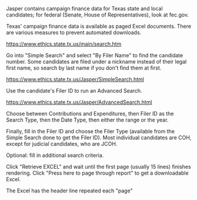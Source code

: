 Jasper contains campaign finance data for Texas state and local candidates; for federal (Senate, House of Representatives), look at fec.gov.

Texas' campaign finance data is available as paged Excel documents. There are various measures to prevent automated downloads.

https://www.ethics.state.tx.us/main/search.htm

Go into "Simple Search" and select "By Filer Name" to find the candidate number. Some candidates are filed under a nickname instead of their legal first name, so search by last name if you don't find them at first.

https://www.ethics.state.tx.us/Jasper/SimpleSearch.html

Use the candidate's Filer ID to run an Advanced Search.

https://www.ethics.state.tx.us/Jasper/AdvancedSearch.html

Choose between Contributions and Expenditures, then Filer ID as the Search Type, then the Date Type, then either the range or the year.

Finally, fill in the Filer ID and choose the Filer Type (available from the Simple Search done to get the Filer ID). Most individual candidates are COH, except for judicial candidates, who are JCOH.

Optional: fill in additional search criteria.

Click "Retrieve EXCEL" and wait until the first page (usually 15 lines) finishes rendering. Click "Press here to page through report" to get a downloadable Excel.

The Excel has the header line repeated each "page"

